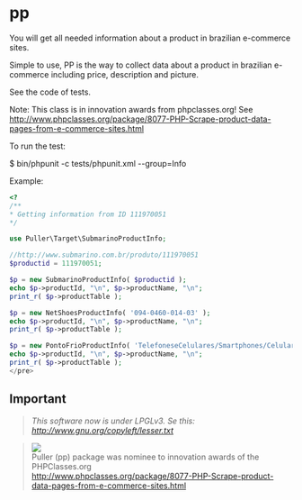 pp
==

You will get all needed information about a product in brazilian e-commerce sites.

Simple to use, PP is the way to collect data about a product in brazilian e-commerce including price, description and picture.

See the code of tests.

Note: This class is in innovation awards from phpclasses.org! See http://www.phpclasses.org/package/8077-PHP-Scrape-product-data-pages-from-e-commerce-sites.html

To run the test:

$ bin/phpunit -c tests/phpunit.xml --group=Info

Example:

```php
<?
/**
* Getting information from ID 111970051
*/

use Puller\Target\SubmarinoProductInfo;

//http://www.submarino.com.br/produto/111970051
$productid = 111970051;

$p = new SubmarinoProductInfo( $productid );
echo $p->productId, "\n", $p->productName, "\n";
print_r( $p->productTable );

$p = new NetShoesProductInfo( '094-0460-014-03' );
echo $p->productId, "\n", $p->productName, "\n";
print_r( $p->productTable );

$p = new PontoFrioProductInfo( 'TelefoneseCelulares/Smartphones/Celular-Desbloqueado-Motorola-RAZR-i-Preto-com-Processador-Intel-de-2-GHz-Tela-de-4-3’’-Android-4-0-Camera-8MP-Wi-Fi-3G-NFC-GPS-e-Bluetooth-1748861.html' );
echo $p->productId, "\n", $p->productName, "\n";
print_r( $p->productTable );
</pre>
```

## Important

> *This software now is under LPGLv3. Se this:*<br/>
> *http://www.gnu.org/copyleft/lesser.txt*

> <img src="http://files.phpclasses.org/graphics/phpclasses/innovation-award-logo.png"/><br/>
> Puller (pp) package was nominee to innovation awards of the PHPClasses.org<br/>
> http://www.phpclasses.org/package/8077-PHP-Scrape-product-data-pages-from-e-commerce-sites.html

